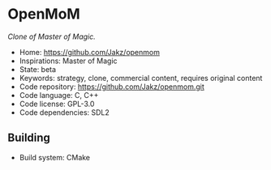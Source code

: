 # OpenMoM

_Clone of Master of Magic._

- Home: https://github.com/Jakz/openmom
- Inspirations: Master of Magic
- State: beta
- Keywords: strategy, clone, commercial content, requires original content
- Code repository: https://github.com/Jakz/openmom.git
- Code language: C, C++
- Code license: GPL-3.0
- Code dependencies: SDL2

## Building

- Build system: CMake
